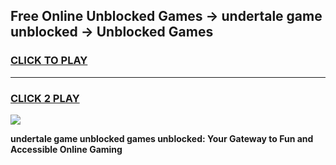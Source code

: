 
## Free Online Unblocked Games → undertale game unblocked → Unblocked Games
<h3>
<a href="https://premium.freeplayer.one?title=undertale_game_unblocked&ref=21F">CLICK TO PLAY</a></h3>
<hr>

<h3>
<a href="https://premium.freeplayer.one?title=undertale_game_unblocked&ref=21F">CLICK 2 PLAY</a>
  
</h3>

<a href="https://premium.freeplayer.one?title=undertale_game_unblocked&ref=21F/"><img src="https://clearcache.store/games.png"></a>


**undertale game unblocked games unblocked: Your Gateway to Fun and Accessible Online Gaming**
